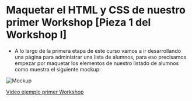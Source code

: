 # Maquetar el HTML y CSS de nuestro primer Workshop [Pieza 1 del Workshop I]

- A lo largo de la primera etapa de este curso vamos a ir desarrollando una página para administrar una lista de alumnos, para eso precisamos empezar por maquetar los elementos de nuestro listado de alumnos como muestra el siguiente mockup:

![Mockup](mockup.png)

[Video ejemplo primer Workshop](https://www.useloom.com/share/737f633426a54478ac3e4bedca88e7a9)